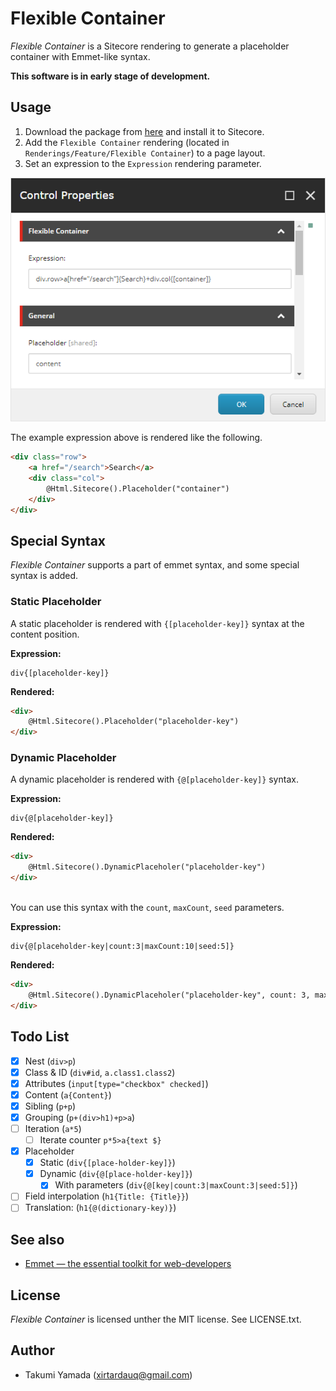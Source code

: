 # Flexible Container
*Flexible Container* is a Sitecore rendering to generate a placeholder container with Emmet-like syntax.

**This software is in early stage of development.**

## Usage
1. Download the package from [here](https://github.com/xirtardauq/flexible-container) and install it to Sitecore.
1. Add the `Flexible Container` rendering (located in `Renderings/Feature/Flexible Container`) to a page layout.
1. Set an expression to the `Expression` rendering parameter.

![](./img/control-properties.png)

The example expression above is rendered like the following.

```html
<div class="row">
    <a href="/search">Search</a>
    <div class="col">
        @Html.Sitecore().Placeholder("container")
    </div>
</div>
```

## Special Syntax
*Flexible Container* supports a part of emmet syntax, and some special syntax is added.

### Static Placeholder
A static placeholder is rendered with `{[placeholder-key]}` syntax at the content position.

**Expression:**
```
div{[placeholder-key]}
```

**Rendered:**
```html
<div>
    @Html.Sitecore().Placeholder("placeholder-key")
</div>
```

### Dynamic Placeholder
A dynamic placeholder is rendered with `{@[placeholder-key]}` syntax.

**Expression:**
```
div{@[placeholder-key]}
```

**Rendered:**
```html
<div>
    @Html.Sitecore().DynamicPlaceholer("placeholder-key")
</div>
```

\
You can use this syntax with the `count`, `maxCount`, `seed` parameters.

**Expression:**
```
div{@[placeholder-key|count:3|maxCount:10|seed:5]}
```

**Rendered:**
```html
<div>
    @Html.Sitecore().DynamicPlaceholer("placeholder-key", count: 3, maxCount: 10, seed: 5)
</div>
```

## Todo List
- [x] Nest (`div>p`)
- [x] Class & ID (`div#id`, `a.class1.class2`)
- [x] Attributes (`input[type="checkbox" checked]`)
- [x] Content (`a{Content}`)
- [x] Sibling (`p+p`)
- [x] Grouping (`p+(div>h1)+p>a`)
- [ ] Iteration (`a*5`)
	- [ ] Iterate counter `p*5>a{text $}`
- [x] Placeholder
	- [x] Static (`div{[place-holder-key]}`)
	- [x] Dynamic (`div{@[place-holder-key]}`)
        - [x] With parameters (`div{@[key|count:3|maxCount:3|seed:5]}`)
- [ ] Field interpolation (`h1{Title: {Title}}`)
- [ ] Translation: (`h1{@(dictionary-key)}`)

## See also
- [Emmet — the essential toolkit for web-developers](https://emmet.io/)

## License
*Flexible Container* is licensed unther the MIT license. See LICENSE.txt.

## Author
- Takumi Yamada (xirtardauq@gmail.com)